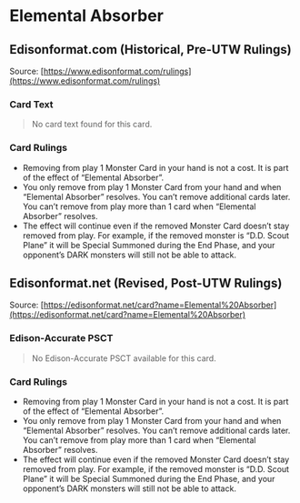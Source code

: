# Elemental Absorber

## Edisonformat.com (Historical, Pre-UTW Rulings)

Source: [https://www.edisonformat.com/rulings](https://www.edisonformat.com/rulings)

### Card Text

> No card text found for this card.

### Card Rulings

*   Removing from play 1 Monster Card in your hand is not a cost. It is part of the effect of “Elemental Absorber”.
*   You only remove from play 1 Monster Card from your hand and when “Elemental Absorber” resolves. You can’t remove additional cards later. You can’t remove from play more than 1 card when “Elemental Absorber” resolves.
*   The effect will continue even if the removed Monster Card doesn’t stay removed from play. For example, if the removed monster is “D.D. Scout Plane” it will be Special Summoned during the End Phase, and your opponent’s DARK monsters will still not be able to attack.

## Edisonformat.net (Revised, Post-UTW Rulings)

Source: [https://edisonformat.net/card?name=Elemental%20Absorber](https://edisonformat.net/card?name=Elemental%20Absorber)

### Edison-Accurate PSCT

> No Edison-Accurate PSCT available for this card.

### Card Rulings

*   Removing from play 1 Monster Card in your hand is not a cost. It is part of the effect of “Elemental Absorber”.
*   You only remove from play 1 Monster Card from your hand and when “Elemental Absorber” resolves. You can’t remove additional cards later. You can’t remove from play more than 1 card when “Elemental Absorber” resolves.
*   The effect will continue even if the removed Monster Card doesn’t stay removed from play. For example, if the removed monster is “D.D. Scout Plane” it will be Special Summoned during the End Phase, and your opponent’s DARK monsters will still not be able to attack.
            